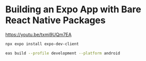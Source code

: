 # Building an Expo App with Bare React Native Packages

https://youtu.be/txmi9UQm7EA

```sh
npx expo install expo-dev-client

eas build --profile development --platform android
```

